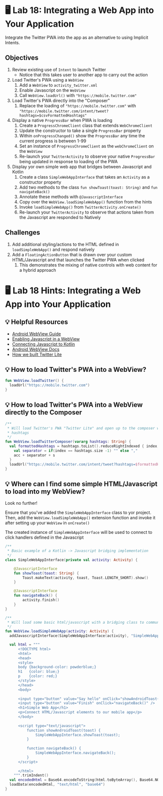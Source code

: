 # 🖥 Lab 18: Integrating a Web App into Your Application
Integrate the Twitter PWA into the app as an alternative to using Implicit Intents.

## Objectives
1. Review existing use of `Intent` to launch Twitter
    - Notice that this takes user to another app to carry out the action
2. Load Twitter's PWA using a `WebView`
    1. Add a `WebView` to `activity_twitter.xml`
    2. Enable Javascript on the `WebView`
    3. Call `WebView.loadUrl()` with `"https://mobile.twitter.com"`
3. Load Twitter's PWA directly into the "Composer"
    1. Replace the loading of `"https://mobile.twitter.com"` with `"https://mobile.twitter.com/intent/tweet?hashtags=$csvFormattedHashtags"`
4. Display a native `ProgressBar` when PWA is loading
    1. Create a `ProgressChromeClient` class that extends `WebChromeClient`
    2. Update the constructor to take a single `ProgressBar` property
    3. Within `onProgressChanged()` show the `ProgressBar` any time the current progress is between 1-99
    4. Set an instance of `ProgressChromeClient` as the `webChromeClient` on the `WebView`
    5. Re-launch your `TwitterActivity` to observe your native `ProgressBar` being updated in response to loading of the PWA
5. Display yor own simple web app that bridges between Javascript and Kotlin
    1. Create a class `SimpleWebAppInterface` that takes an `Activity` as a constructor property
    2. Add two methods to the class `fun showToast(toast: String)` and `fun navigateBack()`
    3. Annotate these methods with `@JavascriptInterface`
    4. Copy over the `WebView.loadSimpleWebApp()` function from the hints
    5. Invoke `loadSimpleWebApp()` from `TwitterActivity.onCreate()`
    6. Re-launch your `TwitterActivity` to observe that actions taken from the Javascript are responded to Natively

## Challenges
1. Add additional styling/actions to the HTML defined in `loadSimpleWebApp()` and respond natively
2. Add a `FloatingActionButton` that is drawn over your custom HTML/Javascript and that launches the Twitter PWA when clicked
    1. This demonstrates the mixing of native controls with web content for a hybrid approach

# 🖥 Lab 18 Hints: Integrating a Web App into Your Application

## 💡 Helpful Resources
- [Android WebView Guide](https://developer.android.com/guide/webapps/webview)
- [Enabling Javascript in a WebView](https://developer.android.com/guide/webapps/webview#EnablingJavaScript)
- [Connecting Javascript to Kotlin](https://developer.android.com/guide/webapps/webview#BindingJavaScript)
- [Android WebView Docs](https://developer.android.com/reference/android/webkit/WebView)
- [How we built Twitter Lite](https://blog.twitter.com/engineering/en_us/topics/open-source/2017/how-we-built-twitter-lite)

## 💡 How to load Twitter's PWA into a WebView?
```kotlin
fun WebView.loadTwitter() {
  loadUrl("https://mobile.twitter.com")
}
```

## 💡 How to load Twitter's PWA into a WebView directly to the Composer
```kotlin
/**
 * Will load Twitter's PWA "Twitter Lite" and open up to the composer with a set of pre-populated
 * hashtags
 */
fun WebView.loadTwitterComposer(vararg hashtags: String) {
  val formattedHashtags = hashtags.toList().reduceRightIndexed { index, s, acc ->
    val separator = if(index == hashtags.size -1) "" else ","
    acc + separator + s
  }
  loadUrl("https://mobile.twitter.com/intent/tweet?hashtags=$formattedHashtags")
}
```

## 💡 Where can I find some simple HTML/Javascript to load into my WebView?
Look no further!

Ensure that you've added the `SimpleWebAppInterface` class to yor project.
Then, add the `WebView.loadSimpleWebApp()` extension function and invoke it after setting up your `WebView`   in `onCreate()`

The created instance of `SimpleWebAppInterface` will be used to connect to click handlers defined in the Javascript

```kotlin
/**
 * Basic example of a Kotlin -> Javascript bridging implementation
 */
class SimpleWebAppInterface(private val activity: Activity) {

    @JavascriptInterface
    fun showToast(toast: String) {
        Toast.makeText(activity, toast, Toast.LENGTH_SHORT).show()
    }

    @JavascriptInterface
    fun navigateBack() {
        activity.finish()
    }
}

/**
 * Will load some basic html/javascript with a bridging class to communicate back to the Activity
 */
fun WebView.loadSimpleWebApp(activity: Activity) {
  addJavascriptInterface(SimpleWebAppInterface(activity), "SimpleWebAppInterface")

  val html = """
      <!DOCTYPE html>
      <html>
      <head>
      <style>
      body {background-color: powderblue;}
      h1   {color: blue;}
      p    {color: red;}
      </style>
      </head>
      <body>
      
      <input type="button" value="Say hello" onClick="showAndroidToast('Hello Android!')" />
      <input type="button" value="Finish" onClick="navigateBack()" />
      <h1>Simple Web App</h1>
      <p>Connect HTML/Javascript elements to our mobile app</p>
      </body>
      
      <script type="text/javascript">
          function showAndroidToast(toast) {
              SimpleWebAppInterface.showToast(toast);
          }
          
          function navigateBack() {
              SimpleWebAppInterface.navigateBack();
          }
      </script>
      
      </html>
    """.trimIndent()
  val encodedHtml = Base64.encodeToString(html.toByteArray(), Base64.NO_PADDING)
  loadData(encodedHtml, "text/html", "base64")
}
```